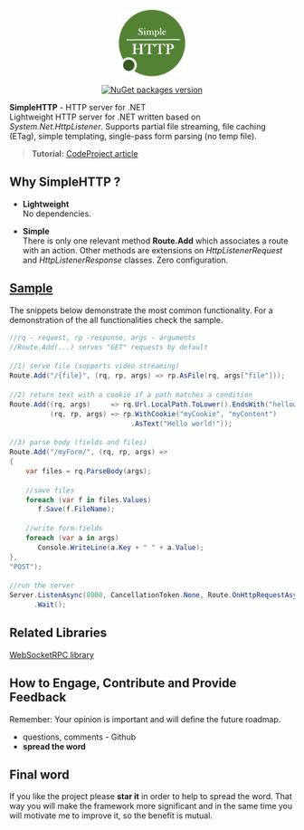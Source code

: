 <p align="center">
    <img src="Deploy/Logo/logo-big.png" alt="SimpleHTTP logo" width="120" align="center" />
</p>

<p align="center">
    <a href="https://www.nuget.org/packages/SimpleHTTP/"> <img src="https://img.shields.io/badge/SimpleHTTP-v1.x-green.svg?style=flat-square" alt="NuGet packages version"/>  </a>
</p>

**SimpleHTTP** - HTTP server for .NET    
Lightweight HTTP server for .NET written based on *System.Net.HttpListener*. Supports partial file streaming, file caching (ETag), simple templating, single-pass form parsing (no temp file).

> **Tutorial:** <a href="https://www.codeproject.com/Articles/1223491/Introducing-Simple-HTTP-Server-for-NET" target="_blank">CodeProject article</a>



## Why SimpleHTTP ?

+ **Lightweight**   
No dependencies.

+ **Simple**   
There is only one relevant method **Route.Add** which associates a route with an action. 
Other methods are extensions on *HttpListenerRequest* and *HttpListenerResponse* classes.
Zero configuration.

 
## <a href="Samples/"> Sample</a>

The snippets below demonstrate the most common functionality. For a demonstration of the all functionalities check the sample.

 ``` csharp
//rq - request, rp -response, args - arguments
//Route.Add(...) serves "GET" requests by default

//1) serve file (supports video streaming)
Route.Add("/{file}", (rq, rp, args) => rp.AsFile(rq, args["file"]));

//2) return text with a cookie if a path matches a condition
Route.Add((rq, args)     => rq.Url.LocalPath.ToLower().EndsWith("helloworld"), 
           (rq, rp, args) => rp.WithCookie("myCookie", "myContent")
                               .AsText("Hello world!"));

//3) parse body (fields and files)
Route.Add("/myForm/", (rq, rp, args) => 
{
     var files = rq.ParseBody(args);

     //save files
     foreach (var f in files.Values)
        f.Save(f.FileName);

     //write form-fields
     foreach (var a in args)
        Console.WriteLine(a.Key + " " + a.Value);
}, 
"POST");

//run the server
Server.ListenAsync(8000, CancellationToken.None, Route.OnHttpRequestAsync)
       .Wait();
 ``` 


## Related Libraries
<a href="https://github.com/dajuric/websocket-rpc" target="_blank">WebSocketRPC library</a>


## How to Engage, Contribute and Provide Feedback  
Remember: Your opinion is important and will define the future roadmap.
+ questions, comments - Github
+ **spread the word** 

## Final word
If you like the project please **star it** in order to help to spread the word. That way you will make the framework more significant and in the same time you will motivate me to improve it, so the benefit is mutual.
